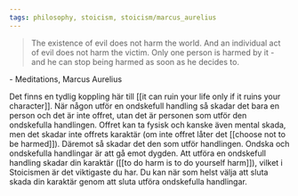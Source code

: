```yaml
---
tags: philosophy, stoicism, stoicism/marcus_aurelius
---
```


> The existence of evil does not harm the world. And an individual act of evil does not harm the victim. Only one person is harmed by it - and he can stop being harmed as soon as he decides to.

\- Meditations, Marcus Aurelius

Det finns en tydlig koppling här till [[it can ruin your life only if it ruins your character]]. När någon utför en ondskefull handling så skadar det bara en person och det är inte offret, utan det är personen som utför den ondskefulla handlingen. Offret kan ta fysisk och kanske även mental skada, men det skadar inte offrets karaktär (om inte offret låter det [[choose not to be harmed]]). Däremot så skadar det den som utför handlingen. Ondska och ondskefulla handlingar är att gå emot dygden. Att utföra en ondskefull handling skadar din karaktär ([[to do harm is to do yourself harm]]), vilket i Stoicismen är det viktigaste du har. Du kan när som helst välja att sluta skada din karaktär genom att sluta utföra ondskefulla handlingar.
